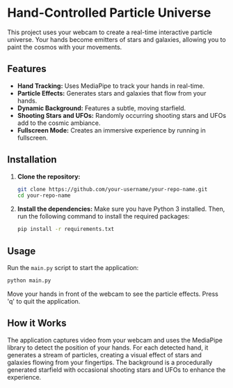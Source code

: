 # Hand-Controlled Particle Universe

This project uses your webcam to create a real-time interactive particle universe. Your hands become emitters of stars and galaxies, allowing you to paint the cosmos with your movements.

## Features

- **Hand Tracking:** Uses MediaPipe to track your hands in real-time.
- **Particle Effects:** Generates stars and galaxies that flow from your hands.
- **Dynamic Background:** Features a subtle, moving starfield.
- **Shooting Stars and UFOs:** Randomly occurring shooting stars and UFOs add to the cosmic ambiance.
- **Fullscreen Mode:** Creates an immersive experience by running in fullscreen.

## Installation

1. **Clone the repository:**
   ```bash
   git clone https://github.com/your-username/your-repo-name.git
   cd your-repo-name
   ```

2. **Install the dependencies:**
   Make sure you have Python 3 installed. Then, run the following command to install the required packages:
   ```bash
   pip install -r requirements.txt
   ```

## Usage

Run the `main.py` script to start the application:

```bash
python main.py
```

Move your hands in front of the webcam to see the particle effects. Press 'q' to quit the application.

## How it Works

The application captures video from your webcam and uses the MediaPipe library to detect the position of your hands. For each detected hand, it generates a stream of particles, creating a visual effect of stars and galaxies flowing from your fingertips. The background is a procedurally generated starfield with occasional shooting stars and UFOs to enhance the experience.
